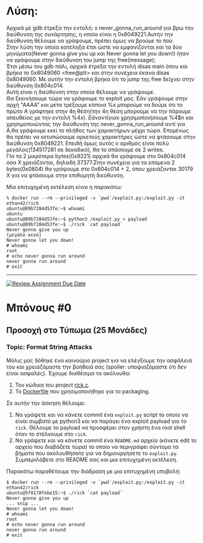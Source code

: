 # Λύση:
Αρχικά με gdb έτρεξα την εντολή: x never_gonna_run_around για βρω την διεύθυνση της συνάρτησης, η οποία είναι η 0x8049221.Αυτήν την διεύθυνση θέλουμε να γράψουμε, πρέπει όμως να βρούμε το πού.\
Στην λύση την οποία κατέληξα έτσι ώστε να εμφανίζονται και τα δύο μηνύματα(Never gonna give you up και Never gonna let you down!) ήταν να γράψουμε στην διεύθυνση του jump της free(message);\
Έτσι μέσω του gdb πάλι, αρχικά έτρεξα την εντολή disas main όπου και βρήκα το 0x8049060 \<free@plt> και στην συνέχεια έκανα disas 0x8049060. Με αυτήν την εντολή βρήκα ότι το jump της free δείχνει στην διεύθυνση 0x804c014.\
Αυτή είναι η διεύθυνση στην οποία θέλουμε να γράψουμε.\
Θα ξεκινήσουμε τώρα να γράφουμε το exploit μας. Εάν γράψουμε στην αρχή "ΑΑΑΑ" και μετα τρέξουμε κάποια %x μπορούμε να δούμε ότι το πρώτο Α γράφτηκε στην 4η θέση(την 4η θέση μπορούμε να την πάρουμε απευθείας με την εντολή %4$x).\
Εάν αντί για %4$x χρησιμοποιήσουμε %4$n και χρησιμοποιώντας την διεύθυνση της never_gonna_run_around αντί για Α,θα γράψουμε εκεί το πλήθος των χαρακτήρων μέχρι τώρα. Επομένως θα πρέπει να εκτυπώσουμε αρκετούς χαρακτήρες ώστε να φτάσουμε στην διεύθυνση 0x8049221. Επειδή όμως αυτός ο αριθμός είναι πολύ μεγάλος(134517281 σε δεκαδικό), θα το σπάσουμε σε 2 writes.\
ΓΙα τα 2 μικρότερα bytes(0x9221) αρχικά θα γράψουμε στο 0x804c014 όσα Χ χρειάζονται, δηλαδή 37377.Στην συνέχεια για τα επόμενα 2 bytes(0x0804) θα γράψουμε στο 0x804c014 + 2, όπου χρειάζονται 30179 X για να φτάσουμε στην επιθυμητή διεύθυνση.

Μία επιτυχημένη εκτέλεση είναι η παρακάτω:
```
% docker run --rm --privileged -v `pwd`/exploit.py:/exploit.py -it ethan42/rick
ubuntu@89b7284d53fe:~$ whoami
ubuntu
ubuntu@89b7284d53fe:~$ python3 /exploit.py > payload
ubuntu@89b7284d53fe:~$ ./rick `cat payload`
Never gonna give you up
(μεγάλο κενό)
Never gonna let you down!
# whoami
root
# echo never gonna run around
never gonna run around
# exit
```

-------------------------------------------------


[![Review Assignment Due Date](https://classroom.github.com/assets/deadline-readme-button-24ddc0f5d75046c5622901739e7c5dd533143b0c8e959d652212380cedb1ea36.svg)](https://classroom.github.com/a/EHfMmJWb)
# Μπόνους #0

## Προσοχή στο Τύπωμα (25 Μονάδες)

### Topic: Format String Attacks

Μόλις μας δόθηκε ένα καινούριο project για να ελέγξουμε την ασφάλειά του και χρειαζόμαστε την βοήθειά σας (spoiler: υποψιαζόμαστε ότι δεν είναι ασφαλές). Έχουμε διαθέσιμα τα ακόλουθα:

1. Τον κώδικα του project [rick.c](./rick.c).
1. To [Dockerfile](./Dockerfile) που χρησιμοποιήθηκε για το packaging.

Σε αυτήν την άσκηση θέλουμε:

1. Να γράψετε και να κάνετε commit ένα `exploit.py` script το οποίο να είναι συμβατό με python3 και να παράγει ένα exploit payload για το `rick`. Θέλουμε το payload να προσφέρει στον χρήστη ένα root shell όταν το στέλνουμε στο `rick`.
1. Να γράψετε και να κάνετε commit ένα `README.md` αρχείο (κάνετε edit το αρχείο που διαβάζετε τώρα) το οποίο να περιγράφει σύντομα τα βήματα που ακολουθήσατε για να δημιουργήσετε το `exploit.py`. Συμπεριλάβετε στο README σας και μια επιτυχημένη εκτέλεση.

Παρακάτω παραθέτουμε την διάδραση με μια επιτυχημένη υποβολή:

```
$ docker run --rm --privileged -v `pwd`/exploit.py:/exploit.py -it ethan42/rick
ubuntu@5f0178febe15:~$ ./rick `cat payload`
Never gonna give you up
... snip ...
Never gonna let you down!
# whoami
root
# echo never gonna run around
never gonna run around
# exit
```
